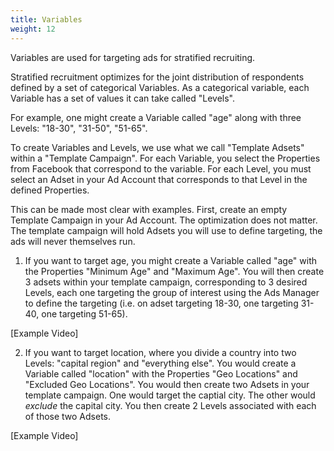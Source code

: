 ```yaml
---
title: Variables
weight: 12
---
```


Variables are used for targeting ads for stratified recruiting.

Stratified recruitment optimizes for the joint distribution of respondents defined by a set of categorical Variables. As a categorical variable, each Variable has a set of values it can take called "Levels".

For example, one might create a Variable called "age" along with three Levels: "18-30", "31-50", "51-65".

To create Variables and Levels, we use what we call "Template Adsets" within a "Template Campaign". For each Variable, you select the Properties from Facebook that correspond to the variable. For each Level, you must select an Adset in your Ad Account that corresponds to that Level in the defined Properties.

This can be made most clear with examples. First, create an empty Template Campaign in your Ad Account. The optimization does not matter. The template campaign will hold Adsets you will use to define targeting, the ads will never themselves run.

1. If you want to target age, you might create a Variable called "age" with the Properties "Minimum Age" and "Maximum Age". You will then create 3 adsets within your template campaign, corresponding to 3 desired Levels, each one targeting the group of interest using the Ads Manager to define the targeting (i.e. on adset targeting 18-30, one targeting 31-40, one targeting 51-65).

[Example Video]

2. If you want to target location, where you divide a country into two Levels: "capital region" and "everything else". You would create a Variable called "location" with the Properties "Geo Locations" and "Excluded Geo Locations". You would then create two Adsets in your template campaign. One would target the captial city. The other would _exclude_ the capital city. You then create 2 Levels associated with each of those two Adsets.

[Example Video]

